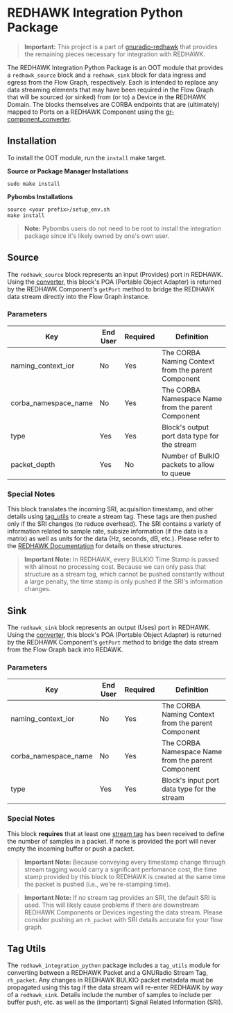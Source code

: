 # REDHAWK Integration Python Package

 > **Important:** This project is a part of [gnuradio-redhawk][1] that provides the remaining pieces necessary for integration with REDHAWK.

The REDHAWK Integration Python Package is an OOT module that provides a `redhawk_source` block and a `redhawk_sink` block for data ingress and egress from the Flow Graph, respectively.  Each is intended to replace any data streaming elements that may have been required in the Flow Graph that will be sourced (or sinked) from (or to) a Device in the REDHAWK Domain.  The blocks themselves are CORBA endpoints that are (ultimately) mapped to Ports on a REDHAWK Component using the [gr-component_converter][2].

## Installation

To install the OOT module, run the `install` make target.

**Source or Package Manager Installations**

```
sudo make install
```

**Pybombs Installations**

```
source <your prefix>/setup_env.sh
make install
```

 > **Note:** Pybombs users do not need to be root to install the integration package since it's likely owned by one's own user.

## Source

The `redhawk_source` block represents an input (Provides) port in REDHAWK.  Using the [converter][2], this block's POA (Portable Object Adapter) is returned by the REDHAWK Component's `getPort` method to bridge the REDHAWK data stream directly into the Flow Graph instance.

### Parameters

| Key | End User | Required | Definition |
| -------- | -------- | -------- | ---------- |
| naming_context_ior | No | Yes | The CORBA Naming Context from the parent Component |
| corba_namespace_name | No | Yes | The CORBA Namespace Name from the parent Component |
| type | Yes | Yes | Block's output port data type for the stream |
| packet_depth | Yes | No | Number of BulkIO packets to allow to queue |

### Special Notes

This block translates the incoming SRI, acquisition timestamp, and other details using [tag_utils](#tag-utils) to create a stream tag.  These tags are then pushed only if the SRI changes (to reduce overhead).  The SRI contains a variety of information related to sample rate, subsize information (if the data is a matrix) as well as units for the data (Hz, seconds, dB, etc.).  Please refer to the [REDHAWK Documentation][3] for details on these structures.

 > **Important Note:** In REDHAWK, every BULKIO Time Stamp is passed with almost no processing cost.  Because we can only pass that structure as a stream tag, which cannot be pushed constantly without a large penalty, the time stamp is only pushed if the SRI's information changes.

## Sink

The `redhawk_sink` block represents an output (Uses) port in REDHAWK.  Using the [converter][2], this block's POA (Portable Object Adapter) is returned by the REDHAWK Component's `getPort` method to bridge the data stream from the Flow Graph back into REDAWK.

### Parameters

| Key | End User | Required | Definition |
| -------- | -------- | -------- | ---------- |
| naming_context_ior | No | Yes | The CORBA Naming Context from the parent Component |
| corba_namespace_name | No | Yes | The CORBA Namespace Name from the parent Component |
| type | Yes | Yes | Block's input port data type for the stream |

### Special Notes

This block **requires** that at least one [stream tag](#tag-utils) has been received to define the number of samples in a packet.  If none is provided the port will never empty the incoming buffer or push a packet.

 > **Important Note:** Because conveying every timestamp change through stream tagging would carry a significant perfomance cost, the time stamp provided by this block to REDHAWK is created at the same time the packet is pushed (i.e., we're re-stamping time).


 > **Important Note:** If no stream tag provides an SRI, the default SRI is used.  This will likely cause problems if there are downstream REDHAWK Components or Devices ingesting the data stream.  Please consider pushing an `rh_packet` with SRI details accurate for your flow graph.


## Tag Utils <span id="tag-utils"></span>

The `redhawk_integration_python` package includes a `tag_utils` module for converting between a REDHAWK Packet and a GNURadio Stream Tag, `rh_packet`.  Any changes in REDHAWK BULKIO packet metadata must be propagated using this tag if the data stream will re-enter REDHAWK by way of a `redhawk_sink`.  Details include the number of samples to include per buffer push, etc. as well as the (important) Signal Related Information (SRI).


[1]: https://github.com/GeonTech/gnuradio-redhawk
[2]: https://github.com/GeonTech/gr-component_converter
[3]: http://redhawksdr.github.io/Documentation/mainch5.html